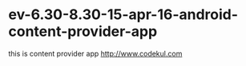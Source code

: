 # ev-6.30-8.30-15-apr-16-android-content-provider-app
this is content provider app
http://www.codekul.com
